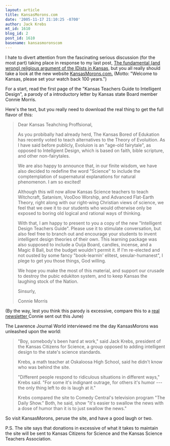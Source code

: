 ```yaml
---
layout: article
title: KansasMorons.com
date: '2005-11-17 21:10:25 -0700'
author: Jack Krebs
mt_id: 1610
blog_id: 2
post_id: 1610
basename: kansasmoronscom
---
```

I hate to divert attention from the fascinating serious discussion (for the most part) taking place in response to my last post, [The fundamental (and wrong) religious argument of the IDists in Kansas,](/archives/2005/11/the-fundamental.html) but you all really should take a look at the new website  [KansasMorons.com.](http://www.kansasmorons.com/) (Motto: "Welcome to Kansas, please set your watch back 100 years.")

For a start, read the first page of the "Kansas Teachers Guide to Intelligent Design", a parody of a introductory letter by Kansas state Board member Connie Morris.

Here's the text, but you really need to download the real thing to get the full flavor of this:

> Dear Kansas Teahching Proffsional,  
> 
> As you probibally had already herd, The Kansas Bored of Edukation has recently voted to teach alternatives to the Theory of Evoluition.  As I have said before publicly, Evoluion is an "age-old fairytale", as opposed to Intellgient Design, which is based on faith, bible scripture, and other non-fairytales.   
> 
> We are also happy to announce that, in our finite wisdom, we have also decided to redefine the word "Science" to include the comptemplation of supernatural explanations for natural phenomenon.  I am so excited!  
> 
> Although this will now allow Kansas Science teachers to teach Witchcraft, Satanism, VooDoo Worship, and Advanced Flat-Earth Theory, right along with our right-wing Christian views of science, we feel that we owe it to our students who would otherwise only be exposed to boring old logical and rational ways of thinking.  
> 
> With that, I am happy to present to you a copy of the new "Intelligent Design Teachers Guide". Please use it to stimulate conversation, but also feel free to branch out and encourage your students to invent intelligent design theories of their own.  This learning package was also supposed to include a Ouija Board, candles, incense, and a Magic 8 Ball, but the budget wouldn't permit it. If I'm re-elected and not ousted by some fancy "book-learnin' elitest, sexular-humanest", I plege to get you those things, God willing. 
> 
> We hope you make the most of this material, and support our crusade to destroy the pubic edukiton system, and to keep Kansas the laughing stock of the Nation.  
> 
> Sinsurly,  
> 
> Connie Morris

(By the way, lest you think this parody is excessive, compare this to a [real newsletter ](http://www.kcfs.org/standards05/Morris%20newsletter%206-05.pdf) Connie sent out this June)

The Lawrence Journal World interviewed me the day KansasMorons was unleashed upon the world:

> "Boy, somebody's been hard at work," said Jack Krebs, president of the Kansas Citizens for Science, a group opposed to adding intelligent design to the state's science standards.
> 
> Krebs, a math teacher at Oskaloosa High School, said he didn't know who was behind the site.
> 
> "Different people respond to ridiculous situations in different ways," Krebs said. "For some it's indignant outrage, for others it's humor --- the only thing left to do is laugh at it."
> 
> Krebs compared the site to Comedy Central's television program "The Daily Show." Both, he said, show "it's easier to swallow the news with a dose of humor than it is to just swallow the news."

So visit KansasMorons, peruse the site, and have a good laugh or two.

P.S. The site says that donations in excessive of what it takes to maintain the site will be sent to Kansas Citizens for Science and the Kansas Science Teachers Association.
